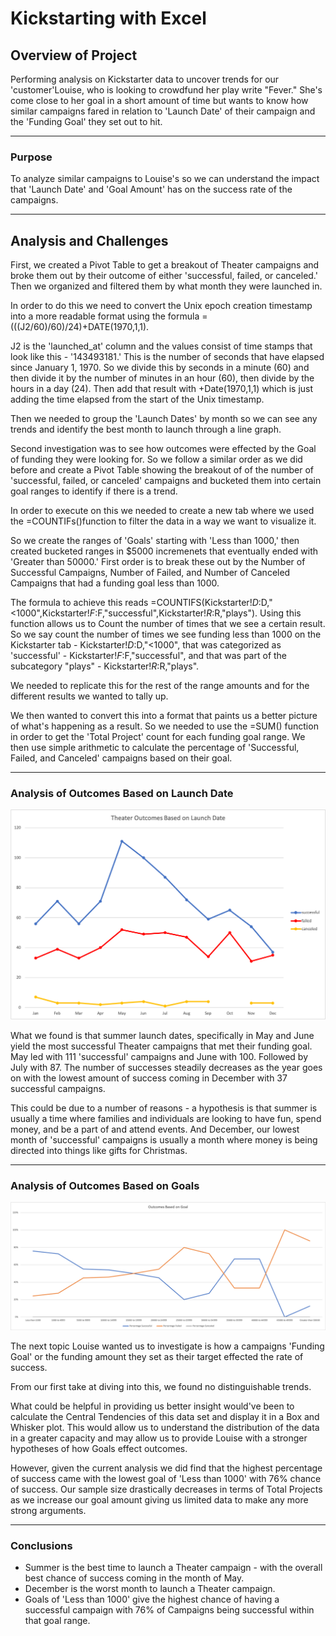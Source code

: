 # Kickstarting with Excel

## Overview of Project

Performing analysis on Kickstarter data to uncover trends for our 'customer'Louise, who is looking to crowdfund her play write "Fever." She's come close to her goal in a short amount of time but wants to know how similar campaigns fared in relation to 'Launch Date' of their campaign and the 'Funding Goal' they set out to hit. 

---

### Purpose

To analyze similar campaigns to Louise's so we can understand the impact that 'Launch Date' and 'Goal Amount' has on the success rate of the campaigns.

---
## Analysis and Challenges

First, we created a Pivot Table to get a breakout of Theater campaigns and broke them out by their outcome of either 'successful, failed, or canceled.' Then we organized and filtered them by what month they were launched in. 

In order to do this we need to convert the Unix epoch creation timestamp into a more readable format using the formula =(((J2/60)/60)/24)+DATE(1970,1,1). 

J2 is the 'launched_at' column and the values consist of time stamps that look like this - '143493181.' This is the number of seconds that have elapsed since January 1, 1970. So we divide this by seconds in a minute (60) and then divide it by the number of minutes in an hour (60), then divide by the hours in a day (24). Then add that result with +Date(1970,1,1) which is just adding the time elapsed from the start of the Unix timestamp. 

Then we needed to group the 'Launch Dates' by month so we can see any trends and identify the best month to launch through a line graph. 

Second investigation was to see how outcomes were effected by the Goal of funding they were looking for. So we follow a similar order as we did before and create a Pivot Table showing the breakout of of the number of 'successful, failed, or canceled' campaigns and bucketed them into certain goal ranges to identify if there is a trend. 

In order to execute on this we needed to create a new tab where we used the =COUNTIFs()function to filter the data in a way we want to visualize it. 

So we create the ranges of 'Goals' starting with 'Less than 1000,' then created bucketed ranges in $5000 incremenets that eventually ended with 'Greater than 50000.' First order is to break these out by the Number of Successful Campaigns, Number of Failed, and Number of Canceled Campaigns that had a funding goal less than 1000. 

The formula to achieve this reads =COUNTIFS(Kickstarter!$D:$D,"<1000",Kickstarter!$F:$F,"successful",Kickstarter!$R:$R,"plays"). Using this function allows us to Count the number of times that we see a certain result. So we say count the number of times we see funding less than 1000 on the Kickstarter tab - Kickstarter!$D:$D,"<1000", that was categorized as 'successful' - Kickstarter!$F:$F,"successful", and that was part of the subcategory "plays" - Kickstarter!$R:$R,"plays". 

We needed to replicate this for the rest of the range amounts and for the different results we wanted to tally up. 

We then wanted to convert this into a format that paints us a better picture of what's happening as a result. So we needed to use the =SUM() function in order to get the 'Total Project' count for each funding goal range. We then use simple arithmetic to calculate the percentage of 'Successful, Failed, and Canceled' campaigns based on their goal. 

---

### Analysis of Outcomes Based on Launch Date

![](/Theater_Outcomes_vs_Launch.png)

What we found is that summer launch dates, specifically in May and June yield the most successful Theater campaigns that met their funding goal. May led with 111 'successful' campaigns and June with 100. Followed by July with 87. The number of successes steadily decreases as the year goes on with the lowest amount of success coming in December with 37 successful campaigns. 

This could be due to a number of reasons - a hypothesis is that summer is usually a time where families and individuals are looking to have fun, spend money, and be a part of and attend events. And December, our lowest month of 'successful' campaigns is usually a month where money is being directed into things like gifts for Christmas. 

---

### Analysis of Outcomes Based on Goals

![](/Outcomes_vs_Goals.png)

The next topic Louise wanted us to investigate is how a campaigns 'Funding Goal' or the funding amount they set as their target effected the rate of success. 

From our first take at diving into this, we found no distinguishable trends. 

What could be helpful in providing us better insight would've been to calculate the Central Tendencies of this data set and display it in a Box and Whisker plot. This would allow us to understand the distribution of the data in a greater capacity and may allow us to provide Louise with a stronger hypotheses of how Goals effect outcomes. 

However, given the current analysis we did find that the highest percentage of success came with the lowest goal of 'Less than 1000' with 76% chance of success. 
Our sample size drastically decreases in terms of Total Projects as we increase our goal amount giving us limited data to make any more strong arguments. 

---

### Conclusions

* Summer is the best time to launch a Theater campaign - with the overall best chance of success coming in the month of May. 
* December is the worst month to launch a Theater campaign.
* Goals of 'Less than 1000' give the highest chance of having a successful campaign with 76% of Campaigns being successful within that goal range. 




